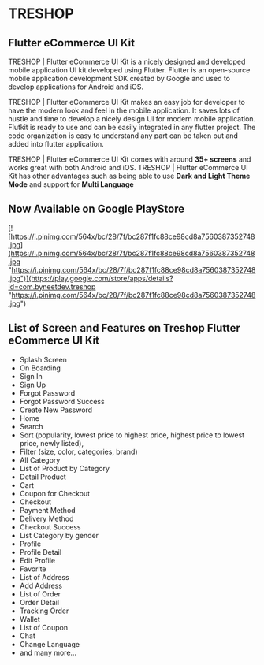 # TRESHOP
## Flutter eCommerce UI Kit

TRESHOP | Flutter eCommerce UI Kit is a nicely designed and developed mobile application UI kit developed using Flutter. Flutter is an open-source mobile application development SDK created by Google and used to develop applications for Android and iOS.

TRESHOP | Flutter eCommerce UI Kit makes an easy job for developer to have the modern look and feel in the mobile application. It saves lots of hustle and time to develop a nicely design UI for modern mobile application. Flutkit is ready to use and can be easily integrated in any flutter project. The code organization is easy to understand any part can be taken out and added into flutter application.

TRESHOP | Flutter eCommerce UI Kit comes with around **35+ screens** and works great with both Android and iOS.
TRESHOP | Flutter eCommerce UI Kit has other advantages such as being able to use **Dark and Light Theme Mode** and support for **Multi Language**

## Now Available on Google PlayStore
[![https://i.pinimg.com/564x/bc/28/7f/bc287f1fc88ce98cd8a7560387352748.jpg](https://i.pinimg.com/564x/bc/28/7f/bc287f1fc88ce98cd8a7560387352748.jpg "https://i.pinimg.com/564x/bc/28/7f/bc287f1fc88ce98cd8a7560387352748.jpg")](https://play.google.com/store/apps/details?id=com.byneetdev.treshop "https://i.pinimg.com/564x/bc/28/7f/bc287f1fc88ce98cd8a7560387352748.jpg")


## List of Screen and Features on Treshop Flutter eCommerce UI Kit

- Splash Screen
- On Boarding
- Sign In
- Sign Up
- Forgot Password
- Forgot Password Success
- Create New Password
- Home
- Search
- Sort (popularity, lowest price to highest price, highest price to lowest price, newly listed),
- Filter (size, color, categories, brand)
- All Category
- List of Product by Category
- Detail Product
- Cart
- Coupon for Checkout
- Checkout
- Payment Method
- Delivery Method
- Checkout Success
- List Category by gender
- Profile
- Profile Detail
- Edit Profile
- Favorite
- List of Address
- Add Address
- List of Order
- Order Detail
- Tracking Order
- Wallet
- List of Coupon
- Chat
- Change Language
- and many more...
 
